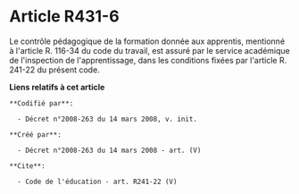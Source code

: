# Article R431-6

Le contrôle pédagogique de la formation donnée aux apprentis, mentionné à l'article R. 116-34 du code du travail, est assuré
par le service académique de l'inspection de l'apprentissage, dans les conditions fixées par l'article R. 241-22 du présent
code.

**Liens relatifs à cet article**

	**Codifié par**:

	  - Décret n°2008-263 du 14 mars 2008, v. init.

	**Créé par**:

	  - Décret n°2008-263 du 14 mars 2008 - art. (V)

	**Cite**:

	  - Code de l'éducation - art. R241-22 (V)
